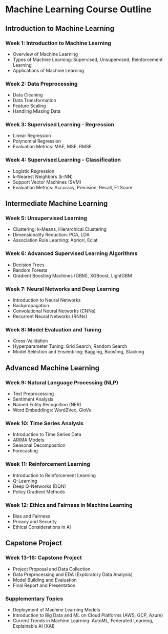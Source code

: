 # Machine Learning Course Outline

## Introduction to Machine Learning

### Week 1: Introduction to Machine Learning

- Overview of Machine Learning
- Types of Machine Learning: Supervised, Unsupervised, Reinforcement Learning
- Applications of Machine Learning

### Week 2: Data Preprocessing

- Data Cleaning
- Data Transformation
- Feature Scaling
- Handling Missing Data

### Week 3: Supervised Learning - Regression

- Linear Regression
- Polynomial Regression
- Evaluation Metrics: MAE, MSE, RMSE

### Week 4: Supervised Learning - Classification

- Logistic Regression
- k-Nearest Neighbors (k-NN)
- Support Vector Machines (SVM)
- Evaluation Metrics: Accuracy, Precision, Recall, F1 Score

## Intermediate Machine Learning

### Week 5: Unsupervised Learning

- Clustering: k-Means, Hierarchical Clustering
- Dimensionality Reduction: PCA, LDA
- Association Rule Learning: Apriori, Eclat

### Week 6: Advanced Supervised Learning Algorithms

- Decision Trees
- Random Forests
- Gradient Boosting Machines (GBM), XGBoost, LightGBM

### Week 7: Neural Networks and Deep Learning

- Introduction to Neural Networks
- Backpropagation
- Convolutional Neural Networks (CNNs)
- Recurrent Neural Networks (RNNs)

### Week 8: Model Evaluation and Tuning

- Cross-Validation
- Hyperparameter Tuning: Grid Search, Random Search
- Model Selection and Ensembling: Bagging, Boosting, Stacking

## Advanced Machine Learning

### Week 9: Natural Language Processing (NLP)

- Text Preprocessing
- Sentiment Analysis
- Named Entity Recognition (NER)
- Word Embeddings: Word2Vec, GloVe

### Week 10: Time Series Analysis

- Introduction to Time Series Data
- ARIMA Models
- Seasonal Decomposition
- Forecasting

### Week 11: Reinforcement Learning

- Introduction to Reinforcement Learning
- Q-Learning
- Deep Q-Networks (DQN)
- Policy Gradient Methods

### Week 12: Ethics and Fairness in Machine Learning

- Bias and Fairness
- Privacy and Security
- Ethical Considerations in AI

## Capstone Project

### Week 13-16: Capstone Project

- Project Proposal and Data Collection
- Data Preprocessing and EDA (Exploratory Data Analysis)
- Model Building and Evaluation
- Final Report and Presentation

### Supplementary Topics

- Deployment of Machine Learning Models
- Introduction to Big Data and ML on Cloud Platforms (AWS, GCP, Azure)
- Current Trends in Machine Learning: AutoML, Federated Learning, Explainable AI (XAI)
